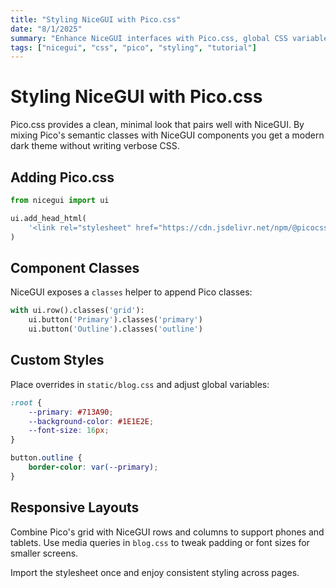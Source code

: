 ```yaml
---
title: "Styling NiceGUI with Pico.css"
date: "8/1/2025"
summary: "Enhance NiceGUI interfaces with Pico.css, global CSS variables, and component classes." 
tags: ["nicegui", "css", "pico", "styling", "tutorial"]
---
```


# Styling NiceGUI with Pico.css

Pico.css provides a clean, minimal look that pairs well with NiceGUI. By mixing Pico's semantic classes with NiceGUI components you get a modern dark theme without writing verbose CSS.

## Adding Pico.css

```python
from nicegui import ui

ui.add_head_html(
    '<link rel="stylesheet" href="https://cdn.jsdelivr.net/npm/@picocss/pico@2/css/pico.min.css">'
)
```

## Component Classes

NiceGUI exposes a `classes` helper to append Pico classes:

```python
with ui.row().classes('grid'):
    ui.button('Primary').classes('primary')
    ui.button('Outline').classes('outline')
```

## Custom Styles

Place overrides in `static/blog.css` and adjust global variables:

```css
:root {
    --primary: #713A90;
    --background-color: #1E1E2E;
    --font-size: 16px;
}

button.outline {
    border-color: var(--primary);
}
```

## Responsive Layouts

Combine Pico's grid with NiceGUI rows and columns to support phones and tablets. Use media queries in `blog.css` to tweak padding or font sizes for smaller screens.

Import the stylesheet once and enjoy consistent styling across pages.
